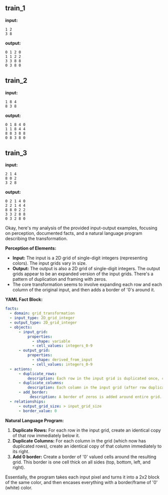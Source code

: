 
## train_1

**input:**
```
1 2
3 8
```


**output:**
```
0 1 2 0
1 1 2 2
3 3 8 8
0 3 8 0
```


## train_2

**input:**
```
1 8 4
8 3 8
```


**output:**
```
0 1 8 4 0
1 1 8 4 4
8 8 3 8 8
0 8 3 8 0
```


## train_3

**input:**
```
2 1 4
8 0 2
3 2 8
```


**output:**
```
0 2 1 4 0
2 2 1 4 4
8 8 0 2 2
3 3 2 8 8
0 3 2 8 0
```

Okay, here's my analysis of the provided input-output examples, focusing on perception, documented facts, and a natural language program describing the transformation.

**Perception of Elements:**

*   **Input:** The input is a 2D grid of single-digit integers (representing colors). The input grids vary in size.
*   **Output:** The output is also a 2D grid of single-digit integers. The output grids appear to be an expanded version of the input grids. There's a pattern of duplication and framing with zeros.
*    The core transformation seems to involve expanding each row and each column of the original input, and then adds a border of '0's around it.

**YAML Fact Block:**


```yaml
facts:
  - domain: grid_transformation
  - input_type: 2D_grid_integer
  - output_type: 2D_grid_integer
  - objects:
      - input_grid:
          properties:
            - shape: variable
            - cell_values: integers_0-9
      - output_grid:
          properties:
            - shape: derived_from_input
            - cell_values: integers_0-9
  - actions:
      - duplicate_rows:
          description: Each row in the input grid is duplicated once, creating a new row directly below the original.
      - duplicate_columns:
          description: Each column in the input grid (after row duplication) is duplicated, creating a new column directly to the right of the original.
      - add_border:
           description: A border of zeros is added around entire grid.
  - relationships:
      - output_grid_size: > input_grid_size
      - border_value: 0

```


**Natural Language Program:**

1.  **Duplicate Rows:** For each row in the input grid, create an identical copy of that row immediately below it.
2.  **Duplicate Columns:** For each column in the grid (which now has duplicated rows), create an identical copy of that column immediately to its right.
3. **Add 0 border:** Create a border of '0' valued cells around the resulting grid. This border is one cell thick on all sides (top, bottom, left, and right).

Essentially, the program takes each input pixel and turns it into a 2x2 block of the same color, and then encases everything with a border/frame of '0' (white) color.

